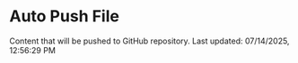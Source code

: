 # Auto Push File

Content that will be pushed to GitHub repository.
Last updated: 07/14/2025, 12:56:29 PM